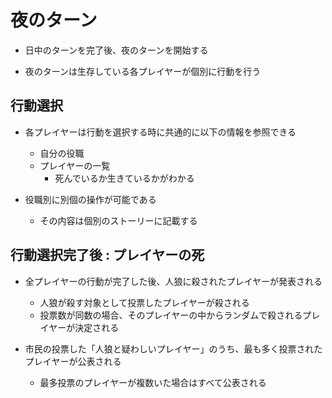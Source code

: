 # 夜のターン

* 日中のターンを完了後、夜のターンを開始する

* 夜のターンは生存している各プレイヤーが個別に行動を行う

## 行動選択

* 各プレイヤーは行動を選択する時に共通的に以下の情報を参照できる
   * 自分の役職
   * プレイヤーの一覧
      * 死んでいるか生きているかがわかる

* 役職別に別個の操作が可能である
   * その内容は個別のストーリーに記載する

## 行動選択完了後 : プレイヤーの死

* 全プレイヤーの行動が完了した後、人狼に殺されたプレイヤーが発表される
   * 人狼が殺す対象として投票したプレイヤーが殺される
   * 投票数が同数の場合、そのプレイヤーの中からランダムで殺されるプレイヤーが決定される

* 市民の投票した「人狼と疑わしいプレイヤー」のうち、最も多く投票されたプレイヤーが公表される
   * 最多投票のプレイヤーが複数いた場合はすべて公表される
